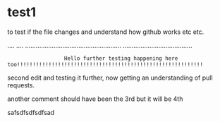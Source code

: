 test1
=====
 to test if the file changes and understand how github works etc etc.


....
....
......................................................
                                                                ....................................... 
                                                                
                                                                
                                                                
                                                                
                                                                
                                                                
                      Hello further testing happening here too!!!!!!!!!!!!!!!!!!!!!!!!!!!!!!!!!!!!!!!!!!!!!!!!!!!!!!!!!!!
                      
                      
 second edit and testing it further, now getting an understanding of pull requests.

another comment should have been the 3rd but it will be 4th


safsdfsdfsdfsad